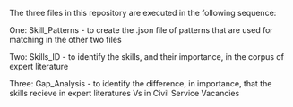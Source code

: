 The three files in this repository are executed in the following sequence:

One: Skill_Patterns - to create the .json file of patterns that are used for matching in the other two files

Two: Skills_ID - to identify the skills, and their importance, in the corpus of expert literature

Three: Gap_Analysis - to identify the difference, in importance, that the skills recieve in expert literatures Vs in Civil Service Vacancies 
